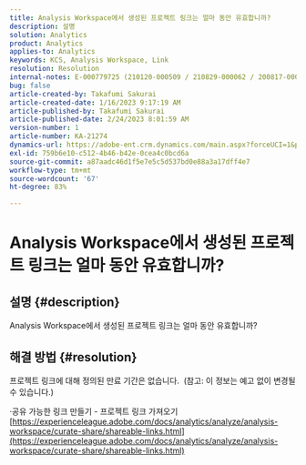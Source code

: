 ```yaml
---
title: Analysis Workspace에서 생성된 프로젝트 링크는 얼마 동안 유효합니까?
description: 설명
solution: Analytics
product: Analytics
applies-to: Analytics
keywords: KCS, Analysis Workspace, Link
resolution: Resolution
internal-notes: E-000779725 (210120-000509 / 210829-000062 / 200817-000457 / 190620-000374)
bug: false
article-created-by: Takafumi Sakurai
article-created-date: 1/16/2023 9:17:19 AM
article-published-by: Takafumi Sakurai
article-published-date: 2/24/2023 8:01:59 AM
version-number: 1
article-number: KA-21274
dynamics-url: https://adobe-ent.crm.dynamics.com/main.aspx?forceUCI=1&pagetype=entityrecord&etn=knowledgearticle&id=6625a38d-7e95-ed11-aad1-6045bd006239
exl-id: 759b6e10-c512-4b46-b42e-0cea4c0bcd6a
source-git-commit: a87aadc46d1f5e7e5c5d537bd0e88a3a17dff4e7
workflow-type: tm+mt
source-wordcount: '67'
ht-degree: 83%

---
```


# Analysis Workspace에서 생성된 프로젝트 링크는 얼마 동안 유효합니까?

## 설명 {#description}

Analysis Workspace에서 생성된 프로젝트 링크는 얼마 동안 유효합니까?

## 해결 방법 {#resolution}


프로젝트 링크에 대해 정의된 만료 기간은 없습니다.  (참고: 이 정보는 예고 없이 변경될 수 있습니다.)

·공유 가능한 링크 만들기 - 프로젝트 링크 가져오기
[https://experienceleague.adobe.com/docs/analytics/analyze/analysis-workspace/curate-share/shareable-links.html](https://experienceleague.adobe.com/docs/analytics/analyze/analysis-workspace/curate-share/shareable-links.html)
